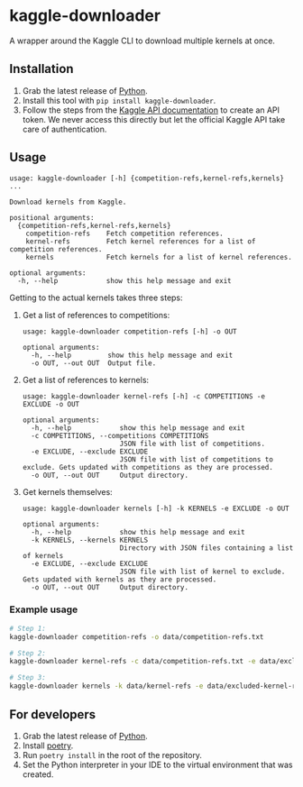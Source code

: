 # kaggle-downloader

A wrapper around the Kaggle CLI to download multiple kernels at once.

## Installation

1. Grab the latest release of [Python](https://www.python.org/downloads/release).
2. Install this tool with `pip install kaggle-downloader`.
3. Follow the steps from the [Kaggle API documentation](https://github.com/Kaggle/kaggle-api#api-credentials) to create an API token. We never access this directly but let the official Kaggle API take care of authentication.

## Usage

```text
usage: kaggle-downloader [-h] {competition-refs,kernel-refs,kernels} ...

Download kernels from Kaggle.

positional arguments:
  {competition-refs,kernel-refs,kernels}
    competition-refs    Fetch competition references.
    kernel-refs         Fetch kernel references for a list of competition references.
    kernels             Fetch kernels for a list of kernel references.

optional arguments:
  -h, --help            show this help message and exit
```

Getting to the actual kernels takes three steps:
1. Get a list of references to competitions:
    ```text
    usage: kaggle-downloader competition-refs [-h] -o OUT
    
    optional arguments:
      -h, --help         show this help message and exit
      -o OUT, --out OUT  Output file.
    ```
2. Get a list of references to kernels:
    ```text
    usage: kaggle-downloader kernel-refs [-h] -c COMPETITIONS -e EXCLUDE -o OUT
    
    optional arguments:
      -h, --help            show this help message and exit
      -c COMPETITIONS, --competitions COMPETITIONS
                            JSON file with list of competitions.
      -e EXCLUDE, --exclude EXCLUDE
                            JSON file with list of competitions to exclude. Gets updated with competitions as they are processed.
      -o OUT, --out OUT     Output directory.
    ```
3. Get kernels themselves:
    ```text
    usage: kaggle-downloader kernels [-h] -k KERNELS -e EXCLUDE -o OUT
    
    optional arguments:
      -h, --help            show this help message and exit
      -k KERNELS, --kernels KERNELS
                            Directory with JSON files containing a list of kernels
      -e EXCLUDE, --exclude EXCLUDE
                            JSON file with list of kernel to exclude. Gets updated with kernels as they are processed.
      -o OUT, --out OUT     Output directory.
    ```


### Example usage

```bash
# Step 1:
kaggle-downloader competition-refs -o data/competition-refs.txt

# Step 2:
kaggle-downloader kernel-refs -c data/competition-refs.txt -e data/excluded-competition-refs.txt -o data/kernel-refs

# Step 3:
kaggle-downloader kernels -k data/kernel-refs -e data/excluded-kernel-refs.txt -o data/kernels
```

## For developers

1. Grab the latest release of [Python](https://www.python.org/downloads/release).
2. Install [poetry](https://python-poetry.org/).
3. Run `poetry install` in the root of the repository.
4. Set the Python interpreter in your IDE to the virtual environment that was created.
